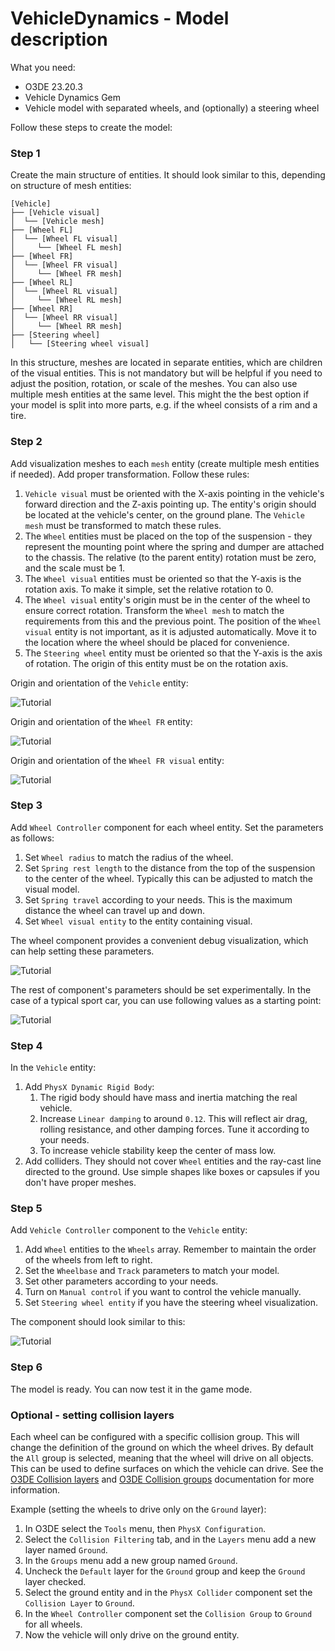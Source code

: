 # VehicleDynamics - Model description

What you need:

- O3DE 23.20.3
- Vehicle Dynamics Gem
- Vehicle model with separated wheels, and (optionally) a steering wheel

Follow these steps to create the model:

### Step 1

Create the main structure of entities. It should look similar to this, depending on structure of mesh entities:

```
[Vehicle]
├── [Vehicle visual]
│  └── [Vehicle mesh]
├── [Wheel FL]
│  └── [Wheel FL visual]
│     └── [Wheel FL mesh]
├── [Wheel FR]
│  └── [Wheel FR visual]
│     └── [Wheel FR mesh]
├── [Wheel RL]
│  └── [Wheel RL visual]
│     └── [Wheel RL mesh]
├── [Wheel RR]
│  └── [Wheel RR visual]
│     └── [Wheel RR mesh]
├── [Steering wheel]
│   └── [Steering wheel visual]
```

In this structure, meshes are located in separate entities, which are children of the visual entities. This is not mandatory but will be helpful if you need to adjust the position, rotation, or scale of the meshes. You can also use multiple mesh entities at the same level. This might the the best option if your model is split into more parts, e.g. if the wheel consists of a rim and a tire.

### Step 2

Add visualization meshes to each `mesh` entity (create multiple mesh entities if needed). Add proper transformation. 
Follow these rules:

1. `Vehicle visual` must be oriented with the X-axis pointing in the vehicle's forward direction and the Z-axis pointing up. The entity's origin should be located at the vehicle's center, on the ground plane. The `Vehicle mesh` must be transformed to match these rules.
2. The `Wheel` entities must be placed on the top of the suspension - they represent the mounting point where the spring and dumper are attached to the chassis. The relative (to the parent entity) rotation must be zero, and the scale must be 1.
3. The `Wheel visual` entities must be oriented so that the Y-axis is the rotation axis. To make it simple, set the relative rotation to 0. 
4. The `Wheel visual` entity's origin must be in the center of the wheel to ensure correct rotation. Transform the `Wheel mesh` to match the requirements from this and the previous point. The position of the `Wheel visual` entity is not important, as it is adjusted automatically. Move it to the location where the wheel should be placed for convenience.
5. The `Steering wheel` entity must be oriented so that the Y-axis is the axis of rotation. The origin of this entity must be on the rotation axis.

Origin and orientation of the `Vehicle` entity:

![Tutorial](./Images/Tutorial_01.png)

Origin and orientation of the `Wheel FR` entity:

![Tutorial](./Images/Tutorial_02.png)

Origin and orientation of the `Wheel FR visual` entity:

![Tutorial](./Images/Tutorial_03.png)

### Step 3

Add `Wheel Controller` component for each wheel entity. Set the parameters as follows:

1. Set `Wheel radius` to match the radius of the wheel.
2. Set `Spring rest length` to the distance from the top of the suspension to the center of the wheel. Typically this can be adjusted to match the visual model.
3. Set `Spring travel` according to your needs. This is the maximum distance the wheel can travel up and down.
4. Set `Wheel visual entity` to the entity containing visual.

The wheel component provides a convenient debug visualization, which can help setting these parameters.

![Tutorial](./Images/Tutorial_04.png)

The rest of component's parameters should be set experimentally. In the case of a typical sport car, you can use following values as a starting point:

![Tutorial](./Images/Wheel_controller_component.png)

### Step 4

In the `Vehicle` entity:

1. Add `PhysX Dynamic Rigid Body`:
   1. The rigid body should have mass and inertia matching the real vehicle.
   2. Increase `Linear damping` to around `0.12`. This will reflect air drag, rolling resistance, and other damping forces. Tune it according to your needs.
   3. To increase vehicle stability keep the center of mass low. 
2. Add colliders. They should not cover `Wheel` entities and the ray-cast line directed to the ground. Use simple shapes like boxes or capsules if you don't have proper meshes.

### Step 5

Add `Vehicle Controller` component to the `Vehicle` entity:
1. Add `Wheel` entities to the `Wheels` array. Remember to maintain the order of the wheels from left to right. 
2. Set the `Wheelbase` and `Track` parameters to match your model.
3. Set other parameters according to your needs.
4. Turn on `Manual control` if you want to control the vehicle manually.
5. Set `Steering wheel entity` if you have the steering wheel visualization.

The component should look similar to this:

![Tutorial](./Images/Vehicle_controller_component.png)

### Step 6

The model is ready. You can now test it in the game mode.


### Optional - setting collision layers
Each wheel can be configured with a specific collision group. This will change the definition of the ground on which the wheel drives. By default the `All` group is selected, meaning that the wheel will drive on all objects. This can be used to define surfaces on which the vehicle can drive. See the [O3DE Collision layers](https://docs.o3de.org/docs/user-guide/interactivity/physics/nvidia-physx/configuring/configuration-collision-layers/) and [O3DE Collision groups](https://docs.o3de.org/docs/user-guide/interactivity/physics/nvidia-physx/configuring/configuration-collision-groups/) documentation for more information.  

Example (setting the wheels to drive only on the `Ground` layer):
1. In O3DE select the `Tools` menu, then `PhysX Configuration`.
2. Select the `Collision Filtering` tab, and in the `Layers` menu add a new layer named `Ground`.
3. In the `Groups` menu add a new group named `Ground`.
4. Uncheck the `Default` layer for the `Ground` group and keep the `Ground` layer checked.
5. Select the ground entity and in the `PhysX Collider` component set the `Collision Layer` to `Ground`.
6. In the `Wheel Controller` component set the `Collision Group` to `Ground` for all wheels.
7. Now the vehicle will only drive on the ground entity.
